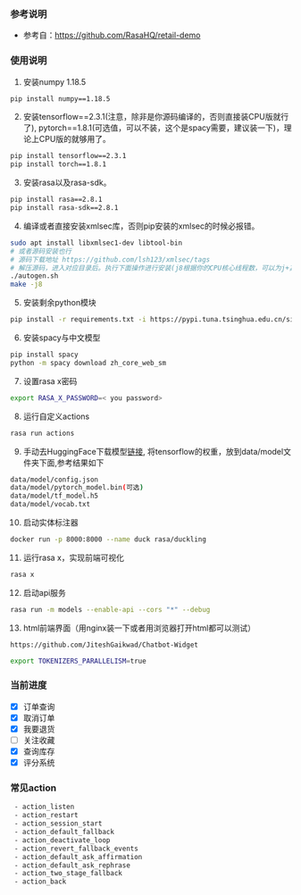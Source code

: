 ### 参考说明
- 参考自：https://github.com/RasaHQ/retail-demo
### 使用说明
1. 安装numpy 1.18.5
```bash
pip install numpy==1.18.5
```
2. 安装tensorflow==2.3.1(注意，除非是你源码编译的，否则直接装CPU版就行了), pytorch==1.8.1(可选值，可以不装，这个是spacy需要，建议装一下)，理论上CPU版的就够用了。
```bash
pip install tensorflow==2.3.1
pip install torch==1.8.1
```
3. 安装rasa以及rasa-sdk。
```bash
pip install rasa==2.8.1
pip install rasa-sdk==2.8.1
```
4. 编译或者直接安装xmlsec库，否则pip安装的xmlsec的时候必报错。
```bash
sudo apt install libxmlsec1-dev libtool-bin
# 或者源码安装也行
# 源码下载地址 https://github.com/lsh123/xmlsec/tags
# 解压源码，进入对应目录后。执行下面操作进行安装(j8根据你的CPU核心线程数，可以为j+其它数字)
./autogen.sh
make -j8
```
5. 安装剩余python模块
```bash
pip install -r requirements.txt -i https://pypi.tuna.tsinghua.edu.cn/simple --extra-index-url https://pypi.rasa.com/simple
```

6. 安装spacy与中文模型
```bash
pip install spacy
python -m spacy download zh_core_web_sm
```

7. 设置rasa x密码
```bash
export RASA_X_PASSWORD=< you password>
```
8. 运行自定义actions
```bash
rasa run actions
```
9. 手动去HuggingFace下载模型[链接](https://huggingface.co/bert-base-chinese/tree/main), 将tensorflow的权重，放到data/model文件夹下面,参考结果如下
```bash
data/model/config.json
data/model/pytorch_model.bin(可选)
data/model/tf_model.h5
data/model/vocab.txt
```
10. 启动实体标注器
```bash
docker run -p 8000:8000 --name duck rasa/duckling
```
11. 运行rasa x，实现前端可视化
```bash
rasa x
```
12. 启动api服务
```bash
rasa run -m models --enable-api --cors "*" --debug
```
13. html前端界面（用nginx装一下或者用浏览器打开html都可以测试）
```bash
https://github.com/JiteshGaikwad/Chatbot-Widget
```
```bash
export TOKENIZERS_PARALLELISM=true
```
### 当前进度
- [x] 订单查询
- [x] 取消订单
- [x] 我要退货
- [ ] 关注收藏
- [x] 查询库存
- [x] 评分系统

### 常见action
```bash
 - action_listen
 - action_restart
 - action_session_start
 - action_default_fallback
 - action_deactivate_loop
 - action_revert_fallback_events
 - action_default_ask_affirmation
 - action_default_ask_rephrase
 - action_two_stage_fallback
 - action_back

```
